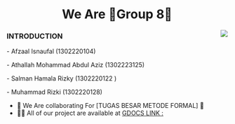 <h1 align="center">We Are 👑Group 8👑</h1>
<img align="right" src="https://th.bing.com/th/id/OIG.I1k_1ttYnCXGn2In5lS7?pid=ImgGn" alt"poster">
<h3>INTRODUCTION</h3>
<p>- Afzaal Isnaufal (1302220104)</p>
<p>- Athallah Mohammad Abdul Aziz (1302223125)</p>
<p>- Salman Hamala Rizky (1302220122 )</p>
<p>- Muhammad Rizki (1302220128)</p>

- 👯 We Are collaborating For [TUGAS BESAR METODE FORMAL] 🔭
- 👨‍💻 All of our project are available at [GDOCS LINK :](https://docs.google.com/document/d/1t_SD1uZPEPZY6fkky4distyd7mn9DCyfD5Ds_oKqMOs/edit?usp=sharing)




<p align="left">
</p>



